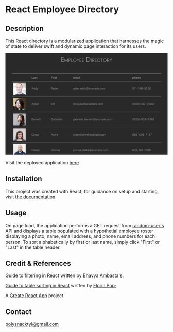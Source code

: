 # React Employee Directory

## Description
This React directory is a modularized application that harnesses the magic of state to deliver swift and dynamic page interaction for its users. 

![image](assets/images/reactDirectory.png)

Visit the deployed application [here](https://polysnacktyl.github.io/react-directory/)

## Installation
This project was created with React; for guidance on setup and starting, visit [the documentation](https://reactjs.org/docs/create-a-new-react-app.html).

## Usage 
On page load, the application performs a GET request from [random-user's API](https://randomuser.me/) and displays a table populated with a hypothetial employee roster displaying a photo, name, email address, and phone numbers for each person. To sort alphabetically by first or last name, simply click "First" or "Last" in the table header. 

## Credit & References
[Guide to filtering in React](https://medium.com/crobyer/search-filter-with-react-js-88986c644ed5) written by [Bhavya Ambasta's](https://medium.com/@bhavya_51110). 

[Guide to table sorting in React](https://www.florin-pop.com/blog/2019/07/sort-table-data-with-react/) written by [Florin Pop](https://www.florin-pop.com/blog/2019/07/sort-table-data-with-react/);

A [Create React App](https://github.com/facebook/create-react-app) project.


## Contact 
polysnacktyl@gmail.com







